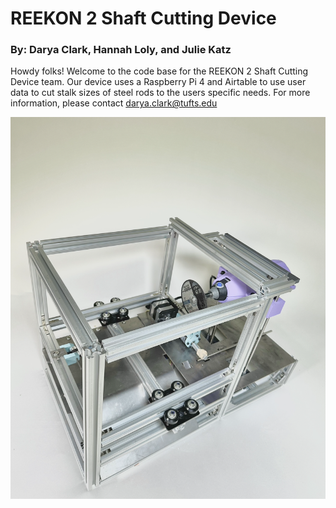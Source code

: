 # REEKON 2 Shaft Cutting Device
### By: Darya Clark, Hannah Loly, and Julie Katz

Howdy folks! Welcome to the code base for the REEKON 2 Shaft Cutting Device team. Our device uses a Raspberry Pi 4 and Airtable to use user data to cut stalk sizes of steel rods to the users specific needs. For more information, please contact darya.clark@tufts.edu

![Shaft Cutter](shaftCutter.png)
